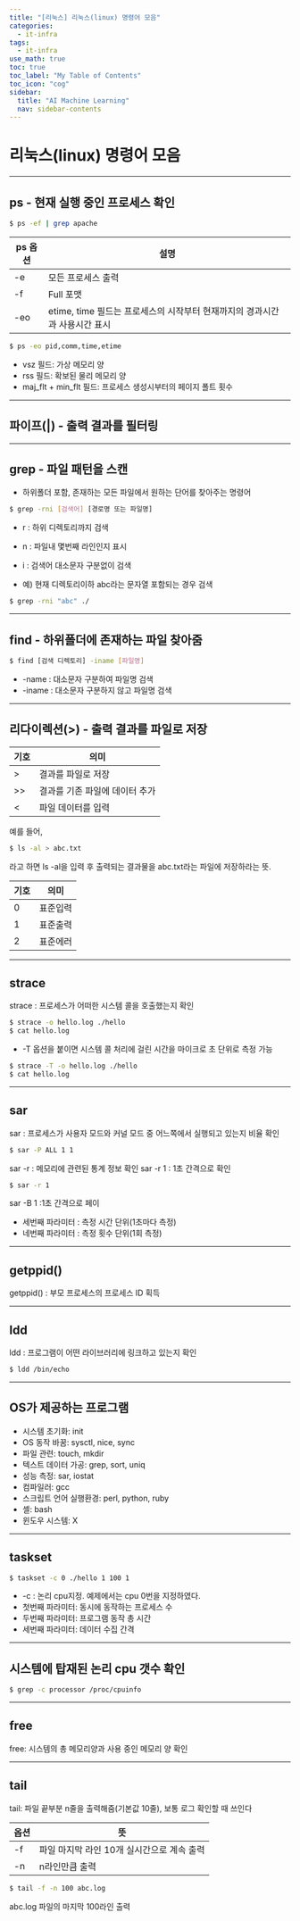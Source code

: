 ```yaml
---
title: "[리눅스] 리눅스(linux) 명령어 모음" 
categories:
  - it-infra
tags:
  - it-infra
use_math: true
toc: true
toc_label: "My Table of Contents"
toc_icon: "cog"
sidebar:
  title: "AI Machine Learning"
  nav: sidebar-contents
---
```


# 리눅스(linux) 명령어 모음

---------------------------------------------

## ps - 현재 실행 중인 프로세스 확인 

```bash
$ ps -ef | grep apache
```

ps 옵션 | 설명 
--------|------
-e | 모든 프로세스 출력
-f | Full 포맷  
-eo | etime, time 필드는 프로세스의 시작부터 현재까지의 경과시간과 사용시간 표시

```bash
$ ps -eo pid,comm,time,etime
```
* vsz 필드: 가상 메모리 양
* rss 필드: 확보된 물리 메모리 양
* maj_flt + min_flt 필드: 프로세스 생성시부터의 페이지 폴트 횟수

---------------------------------------------

## 파이프(|) - 출력 결과를 필터링

---------------------------------------------

## grep - 파일 패턴을 스캔

* 하위폴더 포함, 존재하는 모든 파일에서 원하는 단어를 찾아주는 명령어

```bash
$ grep -rni [검색어] [경로명 또는 파일명]
```

* r : 하위 디렉토리까지 검색
* n : 파일내 몇번째 라인인지 표시 
* i : 검색어 대소문자 구분없이 검색

* 예) 현재 디렉토리이하 abc라는 문자열 포함되는 경우 검색

```bash
$ grep -rni "abc" ./
```

---------------------------------------------

## find - 하위폴더에 존재하는 파일 찾아줌

```bash
$ find [검색 디렉토리] -iname [파일명]
```

* -name : 대소문자 구분하여 파일명 검색
* -iname : 대소문자 구분하지 않고 파일명 검색 

---------------------------------------------

## 리다이렉션(>) - 출력 결과를 파일로 저장 


기호 | 의미
-----|-----
\>  | 결과를 파일로 저장
\>> | 결과를 기존 파일에 데이터 추가
\<  | 파일 데이터를 입력  

예를 들어,

```bash
$ ls -al > abc.txt
```
라고 하면 ls -al을 입력 후 출력되는 결과물을 abc.txt라는 파일에 저장하라는 뜻. 

기호 | 의미
-----|-----
0  | 표준입력
1 | 표준출력
2  | 표준에러 

---------------------------------------------

## strace

strace : 프로세스가 어떠한 시스템 콜을 호출했는지 확인

```bash
$ strace -o hello.log ./hello
$ cat hello.log
```

* -T 옵션을 붙이면 시스템 콜 처리에 걸린 시간을 마이크로 초 단위로 측정 가능
```bash
$ strace -T -o hello.log ./hello
$ cat hello.log
```

---------------------------------------------

## sar

sar : 프로세스가 사용자 모드와 커널 모드 중 어느쪽에서 실행되고 있는지 비율 확인

```bash
$ sar -P ALL 1 1
```

sar -r : 메모리에 관련된 통계 정보 확인
sar -r 1 : 1초 간격으로 확인

```bash
$ sar -r 1
```

sar -B 1 :1초 간격으로 페이 


* 세번째 파라미터 : 측정 시간 단위(1초마다 측정)
* 네번째 파라미터 : 측정 횟수 단위(1회 측정)

---------------------------------------------

## getppid()

getppid() : 부모 프로세스의 프로세스 ID 획득

---------------------------------------------

## ldd

ldd : 프로그램이 어떤 라이브러리에 링크하고 있는지 확인

```bash
$ ldd /bin/echo
```

---------------------------------------------

## OS가 제공하는 프로그램

* 시스템 초기화: init
* OS 동작 바꿈: sysctl, nice, sync
* 파일 관련: touch, mkdir
* 텍스트 데이터 가공: grep, sort, uniq
* 성능 측정: sar, iostat
* 컴파일러: gcc
* 스크립트 언어 실행환경: perl, python, ruby
* 셸: bash
* 윈도우 시스템: X

---------------------------------------------

## taskset

```bash
$ taskset -c 0 ./hello 1 100 1
```

* -c : 논리 cpu지정. 예제에서는 cpu 0번을 지정하였다.
* 첫번째 파라미터: 동시에 동작하는 프로세스 수
* 두번째 파라미터: 프로그램 동작 총 시간
* 세번째 파라미터: 데이터 수집 간격


---------------------------------------------

## 시스템에 탑재된 논리 cpu 갯수 확인

```bash
$ grep -c processor /proc/cpuinfo
```

---------------------------------------------

## free

free: 시스템의 총 메모리양과 사용 중인 메모리 양 확인

---------------------------------------------

## tail

tail: 파일 끝부분 n줄을 출력해줌(기본값 10줄), 보통 로그 확인할 때 쓰인다

옵션 | 뜻
-----|----
-f | 파일 마지막 라인 10개 실시간으로 계속 출력
-n | n라인만큼 출력

```bash
$ tail -f -n 100 abc.log   
```
abc.log 파일의 마지막 100라인 출력 

